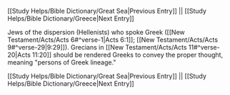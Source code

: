 [[Study Helps/Bible Dictionary/Great Sea|Previous Entry]]  ||  [[Study Helps/Bible Dictionary/Greece|Next Entry]]

 Jews of the dispersion (Hellenists) who spoke Greek ([[New Testament/Acts/Acts 6#^verse-1|Acts 6:1]]; [[New Testament/Acts/Acts 9#^verse-29|9:29]]). Grecians in [[New Testament/Acts/Acts 11#^verse-20|Acts 11:20]] should be rendered Greeks to convey the proper thought, meaning "persons of Greek lineage."

[[Study Helps/Bible Dictionary/Great Sea|Previous Entry]]  ||  [[Study Helps/Bible Dictionary/Greece|Next Entry]]